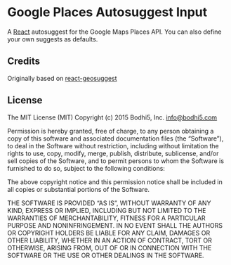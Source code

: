 # Google Places Autosuggest Input

A [React](http://facebook.github.io/react/) autosuggest for the Google Maps Places API. You can also define your own suggests as defaults.

## Credits

Originally based on [react-geosuggest](https://github.com/ubilabs/react-geosuggest)

## License

The MIT License (MIT)
Copyright (c) 2015 Bodhi5, Inc. <info@bodhi5.com>

Permission is hereby granted, free of charge, to any person obtaining a copy
of this software and associated documentation files (the “Software”), to deal
in the Software without restriction, including without limitation the rights
to use, copy, modify, merge, publish, distribute, sublicense, and/or sell
copies of the Software, and to permit persons to whom the Software is
furnished to do so, subject to the following conditions:

The above copyright notice and this permission notice shall be included in
all copies or substantial portions of the Software.

THE SOFTWARE IS PROVIDED “AS IS”, WITHOUT WARRANTY OF ANY KIND, EXPRESS OR
IMPLIED, INCLUDING BUT NOT LIMITED TO THE WARRANTIES OF MERCHANTABILITY,
FITNESS FOR A PARTICULAR PURPOSE AND NONINFRINGEMENT. IN NO EVENT SHALL THE
AUTHORS OR COPYRIGHT HOLDERS BE LIABLE FOR ANY CLAIM, DAMAGES OR OTHER
LIABILITY, WHETHER IN AN ACTION OF CONTRACT, TORT OR OTHERWISE, ARISING FROM,
OUT OF OR IN CONNECTION WITH THE SOFTWARE OR THE USE OR OTHER DEALINGS IN
THE SOFTWARE.
